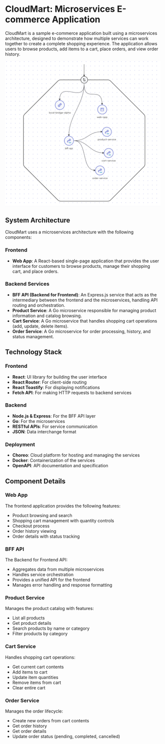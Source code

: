 # CloudMart: Microservices E-commerce Application

CloudMart is a sample e-commerce application built using a microservices architecture, designed to demonstrate how multiple services can work together to create a complete shopping experience. The application allows users to browse products, add items to a cart, place orders, and view order history.

![CloudMart Architecture](./cloudmart-architecture.png)

## System Architecture

CloudMart uses a microservices architecture with the following components:

### Frontend
- **Web App**: A React-based single-page application that provides the user interface for customers to browse products, manage their shopping cart, and place orders.

### Backend Services
- **BFF API (Backend for Frontend)**: An Express.js service that acts as the intermediary between the frontend and the microservices, handling API routing and orchestration.
- **Product Service**: A Go microservice responsible for managing product information and catalog browsing.
- **Cart Service**: A Go microservice that handles shopping cart operations (add, update, delete items).
- **Order Service**: A Go microservice for order processing, history, and status management.

## Technology Stack

### Frontend
- **React**: UI library for building the user interface
- **React Router**: For client-side routing
- **React Toastify**: For displaying notifications
- **Fetch API**: For making HTTP requests to backend services

### Backend
- **Node.js & Express**: For the BFF API layer
- **Go**: For the microservices
- **RESTful APIs**: For service communication
- **JSON**: Data interchange format

### Deployment
- **Choreo**: Cloud platform for hosting and managing the services
- **Docker**: Containerization of the services
- **OpenAPI**: API documentation and specification

## Component Details

### Web App
The frontend application provides the following features:
- Product browsing and search
- Shopping cart management with quantity controls
- Checkout process
- Order history viewing
- Order details with status tracking

### BFF API
The Backend for Frontend API:
- Aggregates data from multiple microservices
- Handles service orchestration
- Provides a unified API for the frontend
- Manages error handling and response formatting

### Product Service
Manages the product catalog with features:
- List all products
- Get product details
- Search products by name or category
- Filter products by category

### Cart Service
Handles shopping cart operations:
- Get current cart contents
- Add items to cart
- Update item quantities
- Remove items from cart
- Clear entire cart

### Order Service
Manages the order lifecycle:
- Create new orders from cart contents
- Get order history
- Get order details
- Update order status (pending, completed, cancelled)


